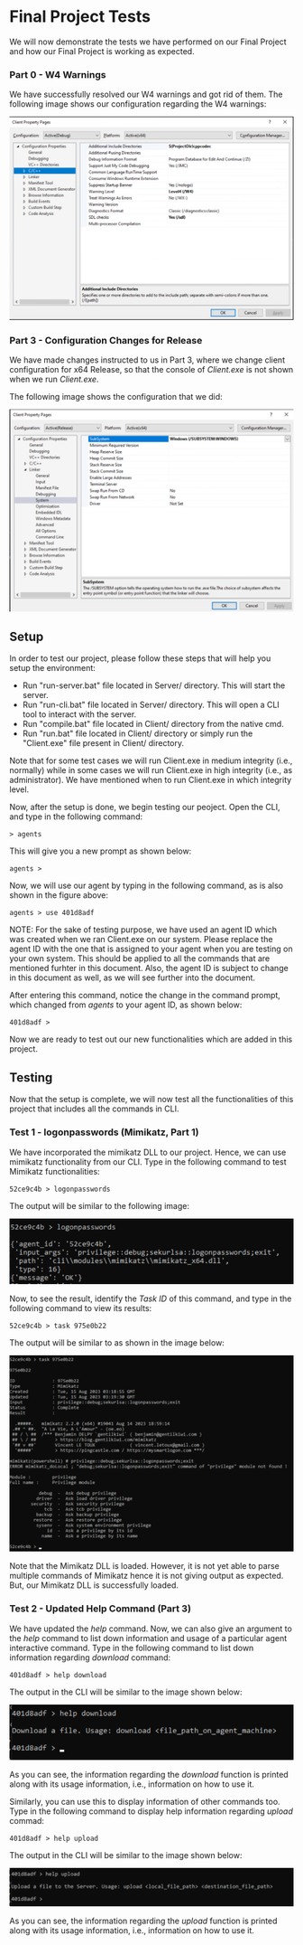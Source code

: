# **Final Project Tests**

We will now demonstrate the tests we have performed on our Final Project and how our Final Project is working as expected.

### **Part 0 - W4 Warnings**

We have successfully resolved our W4 warnings and got rid of them. The following image shows our configuration regarding the W4 warnings:

![W4 warnings configuration](images/w4.png)

### **Part 3 - Configuration Changes for Release**

We have made changes instructed to us in Part 3, where we change client configuration for x64 Release, so that the console of *Client.exe* is not shown when we run *Client.exe*.

The following image shows the configuration that we did:

![Client configuration changes](images/final_part3.png)

## **Setup**
In order to test our project, please follow these steps that will help you setup the environment:
* Run "run-server.bat" file located in Server/ directory. This will start the server.
* Run "run-cli.bat" file located in Server/ directory. This will open a CLI tool to interact with the server.
* Run "compile.bat" file located in Client/ directory from the native cmd.
* Run "run.bat" file located in Client/ directory or simply run the "Client.exe" file present in Client/ directory.

Note that for some test cases we will run Client.exe in medium integrity (i.e., normally) while in some cases we will run Client.exe in high integrity (i.e., as administrator). We have mentioned when to run Client.exe in which integrity level.

Now, after the setup is done, we begin testing our peoject. Open the CLI, and type in the following command:
```raw
> agents
```
This will give you a new prompt as shown below:
```raw
agents >
```
Now, we will use our agent by typing in the following command, as is also shown in the figure above:
```raw
agents > use 401d8adf
```
NOTE: For the sake of testing purpose, we have used an agent ID which was created when we ran Client.exe on our system. Please replace the agent ID with the one that is assigned to your agent when you are testing on your own system. This should be applied to all the commands that are mentioned furhter in this document. Also, the agent ID is subject to change in this document as well, as we will see further into the document.

After entering this command, notice the change in the command prompt, which changed from *agents* to your agent ID, as shown below:
```raw
401d8adf >
```

Now we are ready to test out our new functionalities which are added in this project.

## **Testing**

Now that the setup is complete, we will now test all the functionalities of this project that includes all the commands in CLI.

### **Test 1 - logonpasswords (Mimikatz, Part 1)**

We have incorporated the mimikatz DLL to our project. Hence, we can use mimikatz functionality from our CLI. Type in the following command to test Mimikatz functionalities:

```raw
52ce9c4b > logonpasswords
```

The output will be similar to the following image:

![logonpasswords in CLI](images/logonpasswords.png)

Now, to see the result, identify the *Task ID* of this command, and type in the following command to view its results:

```raw
52ce9c4b > task 975e0b22
```

The output will be similar to as shown in the image below:

![Logonpasswords output](images/logonpasswords_output.png)

Note that the Mimikatz DLL is loaded. However, it is not yet able to parse multiple commands of Mimikatz hence it is not giving output as expected. But, our Mimikatz DLL is successfully loaded.

### **Test 2 - Updated Help Command (Part 3)**

We have updated the *help* command. Now, we can also give an argument to the *help* command to list down information and usage of a particular agent interactive command. Type in the following command to list down information regarding *download* command:

```raw
401d8adf > help download
```

The output in the CLI will be similar to the image shown below:

![help download in CLI](images/help_download.png)

As you can see, the information regarding the *download* function is printed along with its usage information, i.e., information on how to use it.

Similarly, you can use this to display information of other commands too. Type in the following command to display help information regarding *upload* commad:

```raw
401d8adf > help upload
```

The output in the CLI will be similar to the image shown below:

![help upload in CLI](images/help_upload.png)

As you can see, the information regarding the *upload* function is printed along with its usage information, i.e., information on how to use it.
